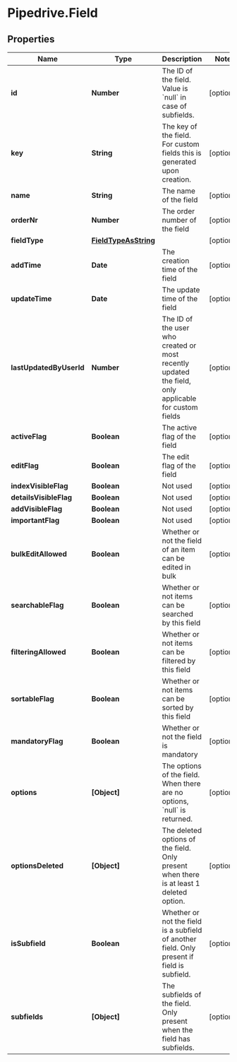 # Pipedrive.Field

## Properties

Name | Type | Description | Notes
------------ | ------------- | ------------- | -------------
**id** | **Number** | The ID of the field. Value is &#x60;null&#x60; in case of subfields. | [optional] 
**key** | **String** | The key of the field. For custom fields this is generated upon creation. | [optional] 
**name** | **String** | The name of the field | [optional] 
**orderNr** | **Number** | The order number of the field | [optional] 
**fieldType** | [**FieldTypeAsString**](FieldTypeAsString.md) |  | [optional] 
**addTime** | **Date** | The creation time of the field | [optional] 
**updateTime** | **Date** | The update time of the field | [optional] 
**lastUpdatedByUserId** | **Number** | The ID of the user who created or most recently updated the field, only applicable for custom fields | [optional] 
**activeFlag** | **Boolean** | The active flag of the field | [optional] 
**editFlag** | **Boolean** | The edit flag of the field | [optional] 
**indexVisibleFlag** | **Boolean** | Not used | [optional] 
**detailsVisibleFlag** | **Boolean** | Not used | [optional] 
**addVisibleFlag** | **Boolean** | Not used | [optional] 
**importantFlag** | **Boolean** | Not used | [optional] 
**bulkEditAllowed** | **Boolean** | Whether or not the field of an item can be edited in bulk | [optional] 
**searchableFlag** | **Boolean** | Whether or not items can be searched by this field | [optional] 
**filteringAllowed** | **Boolean** | Whether or not items can be filtered by this field | [optional] 
**sortableFlag** | **Boolean** | Whether or not items can be sorted by this field | [optional] 
**mandatoryFlag** | **Boolean** | Whether or not the field is mandatory | [optional] 
**options** | **[Object]** | The options of the field. When there are no options, &#x60;null&#x60; is returned. | [optional] 
**optionsDeleted** | **[Object]** | The deleted options of the field. Only present when there is at least 1 deleted option. | [optional] 
**isSubfield** | **Boolean** | Whether or not the field is a subfield of another field. Only present if field is subfield. | [optional] 
**subfields** | **[Object]** | The subfields of the field. Only present when the field has subfields. | [optional] 


